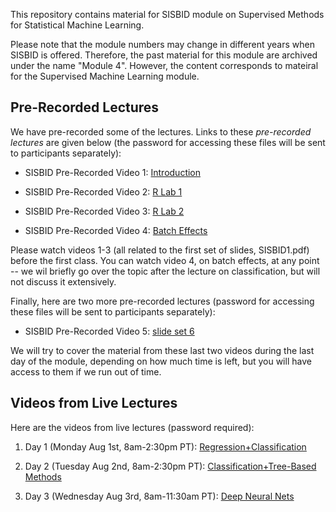This repository contains material for SISBID module on Supervised Methods for Statistical Machine Learning. 

Please note that the module numbers may change in different years when SISBID is offered. Therefore, the past material for this module are archived under the name "Module 4". However, the content corresponds to mateiral for the Supervised Machine Learning module. 

## Pre-Recorded Lectures

We have pre-recorded some of the lectures. Links to these *pre-recorded lectures* are given below (the password for accessing these files will be sent to participants separately):

- SISBID Pre-Recorded Video 1: [Introduction](https://www.dropbox.com/s/t9yrnrgjqsyva2q/PrerecordedLecture1_Intro.mov?dl=0)

- SISBID Pre-Recorded Video 2: [R Lab 1](https://www.dropbox.com/s/l6zf4kzlgo4o6u4/PrerecordedLecture2_Rlab1.mp4?dl=0)

- SISBID Pre-Recorded Video 3: [R Lab 2](https://www.dropbox.com/s/r1n86c213qifca1/PrerecordedLecture3_Rlab2.mp4?dl=0)

- SISBID Pre-Recorded Video 4: [Batch Effects](https://www.dropbox.com/s/0tz3pewgd3izc4m/PrerecordedLecture4_BatchEffects.mov?dl=0)

Please watch videos 1-3 (all related to the first set of slides, SISBID1.pdf) before the first class. You can watch video 4, on batch effects, at any point -- we wil briefly go over the topic after the lecture on classification, but will not discuss it extensively. 

Finally, here are two more pre-recorded lectures (password for accessing these files will be sent to participants separately): 

- SISBID Pre-Recorded Video 5: [slide set 6]([https://www.dropbox.com/sh/1c0xhprwxp6up2m/AADB04YYC72zaNiwRLTif4MAa?dl=0](https://www.dropbox.com/sh/4lsie7clnkgfz8m/AADSwFRNAXIzsyEUPHbl1Cqra?dl=0))

We will try to cover the material from these last two videos during the last day of the module, depending on how much time is left, but you will have access to them if we run out of time. 

## Videos from Live Lectures

Here are the videos from live lectures (password required): 

1. Day 1 (Monday Aug 1st, 8am-2:30pm PT): [Regression+Classification](https://washington.zoom.us/rec/share/a87QctqMni8Q9TNIMI2tvo6upWBtymrWo7KKopavBiPtCOJE1OGBg2-LqFeV6-5z.ALdiXrq_ml2gwGH1)

2. Day 2 (Tuesday Aug 2nd, 8am-2:30pm PT): [Classification+Tree-Based Methods](https://washington.zoom.us/rec/share/keWCf5a3gWiSJVzoih4Tjir5VCg9xEvvUiLomDJd-23RfXW4oUIUhII7uBvp20u2.tKiGbRe-zXLAGSWO)

3. Day 3 (Wednesday Aug 3rd, 8am-11:30am PT): [Deep Neural Nets](https://washington.zoom.us/rec/share/SNf_7bZ7EMI7fUTIF1tg_MOIi1EoeT9RuD3xBUEhxCexzPNgrn2ghN2BCxhbpChV.aqO0xUUTikTHJN0r)
